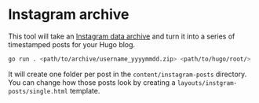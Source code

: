 # Instagram archive

This tool will take an [Instagram data archive](https://help.instagram.com/181231772500920) and turn it into a series of timestamped posts for your Hugo blog.

```sh
go run . <path/to/archive/username_yyyymmdd.zip> <path/to/hugo/root/>
```

It will create one folder per post in the `content/instagram-posts` directory. You can change how those posts look by creating a `layouts/instgram-posts/single.html` template.
